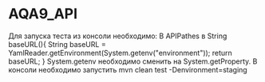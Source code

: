 # AQA9_API
Для запуска теста из консоли необходимо:
В APIPathes  в String baseURL(){
                     String baseURL = YamlReader.getEnvironment(System.getenv("environment"));
                     return baseURL;
                 }
System.getenv необходимо сменить на System.getProperty.
В консоли необходимо запустить mvn clean test -Denvironment=staging      